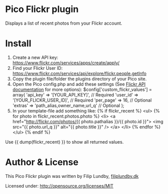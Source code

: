 # Pico Flickr plugin

Displays a list of recent photos from your Flickr account.


# Install

1. Create a new API key: https://www.flickr.com/services/apps/create/apply/
2. Find your Flickr User ID: https://www.flickr.com/services/api/explore/flickr.people.getInfo 
3. Copy the plugin file/folder the plugins directory of your Pico site.
4. Open the Pico config.php and add these settings (See [Flickr API documentation](https://www.flickr.com/services/api/flickr.photos.search.html) for more options):
       $config['custom_flickr_values'] = array(
           'api_key'   => '[YOUR_API_KEY]',               // Required
           'user_id'   => '[YOUR_FLICKR_USER_ID]',        // Required
	       'per_page'  => 16,                             // Optional
           'extras'    => 'path_alias,owner_name,url_q'   // Optional
       );
5. In your template-file add something like:
       {% if flickr_recent %}
       &lt;ul&gt;
           {% for photo in flickr_recent.photos.photo %}
                &lt;li&gt;
                    &lt;a href="http://flickr.com/photos/{{ photo.pathalias }}/{{ photo.id }}"&gt;
                       &lt;img src="{{ photo.url_q }}" alt="{{ photo.title }}" /&gt;
                    &lt;/a&gt;
                &lt;/li&gt;
           {% endfor %}
       &lt;/ul&gt;
       {% endif %}

Use {{ dump(flickr_recent) }} to show all returned values.

    
# Author & License

This Pico Flickr plugin was written by Filip Lundby, [filiplundby.dk](http://filiplundby.dk)

Licensed under: http://opensource.org/licenses/MIT
